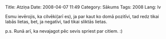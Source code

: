 Title: Atziņa
Date: 2008-04-07 11:49
Category: Sākums
Tags: 2008
Lang: lv

Esmu ievērojis, ka cilvēki(arī es), ja par kaut ko  domā pozitīvi, tad redz tikai labās lietas, bet, ja negatīvi, tad tikai sliktās lietas.

p.s. Runā arī, ka nevajagot pēc sevis spriest par citiem. :)
